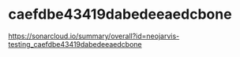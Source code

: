 # caefdbe43419dabedeeaedcbone
https://sonarcloud.io/summary/overall?id=neojarvis-testing_caefdbe43419dabedeeaedcbone
